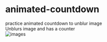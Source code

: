 # animated-countdown
 practice animated countdown to unblur image <br />
 Unblurs image and has a counter <br />
 ![images](https://i.ibb.co/Fz75zXJ/4.png)

